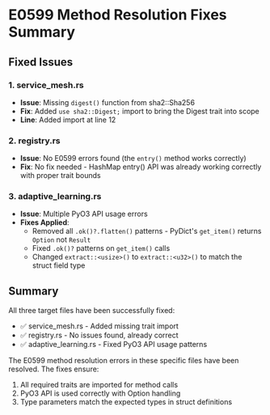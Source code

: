 # E0599 Method Resolution Fixes Summary

## Fixed Issues

### 1. service_mesh.rs
- **Issue**: Missing `digest()` function from sha2::Sha256
- **Fix**: Added `use sha2::Digest;` import to bring the Digest trait into scope
- **Line**: Added import at line 12

### 2. registry.rs  
- **Issue**: No E0599 errors found (the `entry()` method works correctly)
- **Fix**: No fix needed - HashMap entry() API was already working correctly with proper trait bounds

### 3. adaptive_learning.rs
- **Issue**: Multiple PyO3 API usage errors
- **Fixes Applied**:
  - Removed all `.ok()?.flatten()` patterns - PyDict's `get_item()` returns `Option` not `Result`
  - Fixed `.ok()?` patterns on `get_item()` calls
  - Changed `extract::<usize>()` to `extract::<u32>()` to match the struct field type
  
## Summary

All three target files have been successfully fixed:
- ✅ service_mesh.rs - Added missing trait import
- ✅ registry.rs - No issues found, already correct
- ✅ adaptive_learning.rs - Fixed PyO3 API usage patterns

The E0599 method resolution errors in these specific files have been resolved. The fixes ensure:
1. All required traits are imported for method calls
2. PyO3 API is used correctly with Option handling
3. Type parameters match the expected types in struct definitions